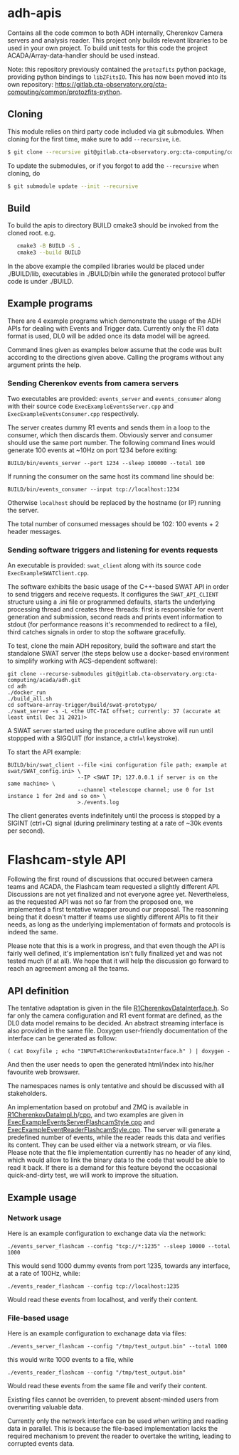 # adh-apis

Contains all the code common to both ADH internally, Cherenkov Camera servers and analysis reader. This project only builds relevant libraries to be used in your own
project. To build unit tests for this code the project ACADA/Array-data-handler should be used instead. 

Note: this repository previously contained the `protozfits` python package,
providing python bindings to `libZFitsIO`. This has now been moved into its own repository:
<https://gitlab.cta-observatory.org/cta-computing/common/protozfits-python>.

## Cloning

This module relies on third party code included via git submodules.
When cloning for the first time, make sure to add `--recursive`, i.e.

```bash
$ git clone --recursive git@gitlab.cta-observatory.org:cta-computing/common/acada-array-elements/adh-apis
```

To update the submodules, or if you forgot to add the `--recursive` when cloning, do
```bash
$ git submodule update --init --recursive
```

## Build

To build the apis to directory BUILD cmake3 should be invoked from the cloned root. e.g.
```bash
   cmake3 -B BUILD -S .
   cmake3 --build BUILD 
```

In the above example the compiled libraries would be placed under ./BUILD/lib, executables in ./BUILD/bin while the generated protocol buffer code is under ./BUILD. 

## Example programs

There are 4 example programs which demonstrate the usage of the ADH APIs for 
dealing with Events and Trigger data. Currently only the R1 data format is used, DL0 will be added once its data model will be agreed.

Command lines given as examples below assume that the code was built according to the directions given above. Calling the programs without
any argument prints the help.

### Sending Cherenkov events from camera servers
Two executables are provided: `events_server` and `events_consumer` along with their source code `ExecExampleEventsServer.cpp` and `ExecExampleEventsConsumer.cpp` respectively.

The server creates dummy R1 events and sends them in a loop to the consumer, which then discards them. Obviously server and consumer should use the same port number. The following command lines would generate 100 events at ~10Hz on port 1234 before exiting:

```
BUILD/bin/events_server --port 1234 --sleep 100000 --total 100
```

If running the consumer on the same host its command line should be:
```
BUILD/bin/events_consumer --input tcp://localhost:1234
```

Otherwise `localhost` should be replaced by the hostname (or IP) running the server.

The total number of consumed messages should be 102: 100 events + 2 header messages. 


### Sending software triggers and listening for events requests
An executable is provided: `swat_client` along with its source code `ExecExampleSWATClient.cpp`.

The software exhibits the basic usage of the C++-based SWAT API in order to send triggers and receive requests. It configures the `SWAT_API_CLIENT` structure using a .ini file or programmed defaults, starts the underlying processing thread and creates three threads: first is responsible for event generation and submission, second reads and prints event information to stdout (for performance reasons it's recommended to redirect to a file), third catches signals in order to stop the software gracefully.

To test, clone the main ADH repository, build the software and start the standalone SWAT server (the steps below use a docker-based environment to simplify working with ACS-dependent software):
```
git clone --recurse-submodules git@gitlab.cta-observatory.org:cta-computing/acada/adh.git
cd adh
./docker_run
./build_all.sh
cd software-array-trigger/build/swat-prototype/
./swat_server -s -L <the UTC-TAI offset; currently: 37 (accurate at least until Dec 31 2021)>
```
A SWAT server started using the procedure outline above will run until stoppped with a SIGQUIT (for instance, a ctrl+\ keystroke).

To start the API example:
```
BUILD/bin/swat_client --file <ini configuration file path; example at swat/SWAT_config.ini> \ 
                      --IP <SWAT IP; 127.0.0.1 if server is on the same machine> \
                      --channel <telescope channel; use 0 for 1st instance 1 for 2nd and so on> \
                      >./events.log
```
The client generates events indefinitely until the process is stopped by a SIGINT (ctrl+C) signal (during preliminary testing at a rate of ~30k events per second).


# Flashcam-style API
Following the first round of discussions that occured between camera teams and ACADA, the Flashcam team requested a slightly different API. Discussions are not yet finalized and not everyone agree yet. Nevertheless, as the requested API was not so far from the proposed one, we implemented a first tentative wrapper around our proposal. The reasonning being that it doesn't matter if teams use slightly different APIs to fit their needs, as long as the underlying implementation of formats and protocols is indeed the same. 

Please note that this is a work in progress, and that even though the API is fairly well defined, it's implementation isn't fully finalized yet and was not tested much (if at all). We hope that it will help the discussion go forward to reach an agreement among all the teams. 

## API definition
The tentative adaptation is given in the file [R1CherenkovDataInterface.h](./R1CherenkovDataInterface.h). So far only the camera configuration and R1 event format are defined, as the DL0 data model remains to be decided. An abstract streaming interface is also provided in the same file. Doxygen user-friendly documentation of the interface can be generated as follow:

```
( cat Doxyfile ; echo "INPUT=R1CherenkovDataInterface.h" ) | doxygen -
```

And then the user needs to open the generated html/index into his/her favourite web browswer.

The namespaces names is only tentative and should be discussed with all stakeholders. 

An implementation based on protobuf and ZMQ is available in [R1CherenkovDataImpl.h](./R1CherenkovDataImpl.h)/[cpp](R1CherenkovDataImpl.cpp), and two examples are given in [ExecExampleEventsServerFlashcamStyle.cpp](./ExecExampleEventsServerFlashcamStyle.cpp) and [ExecExampleEventReaderFlashcamStyle.cpp](./ExecExampleEventsReaderFlashcamStyle.cpp). The server will generate a predefined number of events, while the reader reads this data and verifies its content. They can be used either via a network stream, or via files. Please note that the file implementation currently has no header of any kind, which would allow to link the binary data to the code that would be able to read it back. If there is a demand for this feature beyond the occasional quick-and-dirty test, we will work to improve the situation.

## Example usage
### Network usage
Here is an example configuration to exchange data via the network:

```
./events_server_flashcam --config "tcp://*:1235" --sleep 10000 --total 1000
```
This would send 1000 dummy events from port 1235, towards any interface, at a rate of 100Hz, while:

```
./events_reader_flashcam --config tcp://localhost:1235
```
Would read these events from localhost, and verify their content.

### File-based usage
Here is an example configuration to exchanage data via files:
```
./events_server_flashcam --config "/tmp/test_output.bin" --total 1000
```
this would write 1000 events to a file, while
```
./events_reader_flashcam --config "/tmp/test_output.bin"
```
Would read these events from the same file and verify their content. 

Existing files cannot be overriden, to prevent absent-minded users from overwriting valuable data.

Currently only the network interface can be used when writing and reading data in parallel. This is because the file-based implementation lacks the required mechanism to prevent the reader to overtake the writing, leading to corrupted events data. 

